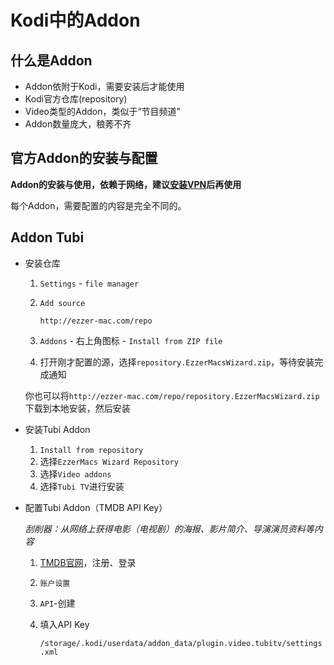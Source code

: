 # Kodi中的Addon

## 什么是Addon

- Addon依附于Kodi，需要安装后才能使用
- Kodi官方仓库(repository)
- Video类型的Addon，类似于“节目频道”
- Addon数量庞大，稂莠不齐

## 官方Addon的安装与配置

**Addon的安装与使用，依赖于网络，建议[安装VPN](4.WireGuard.md)后再使用**

每个Addon，需要配置的内容是完全不同的。

## Addon Tubi

- 安装仓库

    1. `Settings` - `file manager`
    2. `Add source`
        
        `http://ezzer-mac.com/repo`

    3. `Addons` - 右上角图标 - `Install from ZIP file`

    4. 打开刚才配置的源，选择`repository.EzzerMacsWizard.zip`，等待安装完成通知

    你也可以将`http://ezzer-mac.com/repo/repository.EzzerMacsWizard.zip`下载到本地安装，然后安装


- 安装Tubi Addon

    1. `Install from repository`
    2. 选择`EzzerMacs Wizard Repository`
    3. 选择`Video addons`
    4. 选择`Tubi TV`进行安装

- 配置Tubi Addon（TMDB API Key）

    *刮削器：从网络上获得电影（电视剧）的海报、影片简介、导演演员资料等内容*

    1. [TMDB官网](https://www.themoviedb.org/)，注册、登录
    2. `账户设置`
    3. `API`-创建
    4. 填入API Key

        `/storage/.kodi/userdata/addon_data/plugin.video.tubitv/settings.xml`

